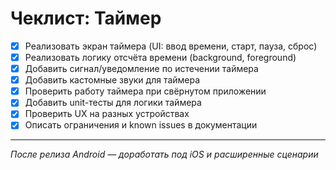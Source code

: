 # Чеклист: Таймер

- [x] Реализовать экран таймера (UI: ввод времени, старт, пауза, сброс)
- [x] Реализовать логику отсчёта времени (background, foreground)
- [x] Добавить сигнал/уведомление по истечении таймера
- [x] Добавить кастомные звуки для таймера
- [x] Проверить работу таймера при свёрнутом приложении
- [x] Добавить unit-тесты для логики таймера
- [x] Проверить UX на разных устройствах
- [x] Описать ограничения и known issues в документации

---
_После релиза Android — доработать под iOS и расширенные сценарии_
